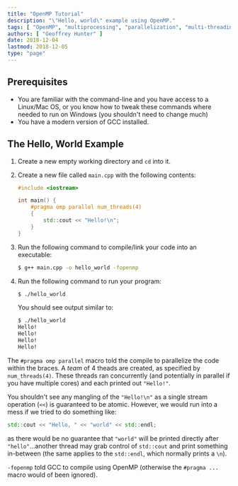 ```yaml
---
title: "OpenMP Tutorial"
description: "\"Hello, world\" example using OpenMP."
tags: [ "OpenMP", "multiprocessing", "parallelization", "multi-threading" ]
authors: [ "Geoffrey Hunter" ]
date: 2018-12-04
lastmod: 2018-12-05
type: "page"
---
```


## Prerequisites

* You are familiar with the command-line and you have access to a Linux/Mac OS, or you know how to tweak these commands where needed to run on Windows (you shouldn't need to change much)
* You have a modern version of GCC installed.

## The Hello, World Example

1. Create a new empty working directory and `cd` into it.

2. Create a new file called `main.cpp` with the following contents:

    ```c++
    #include <iostream>

    int main() {
        #pragma omp parallel num_threads(4)
        {
            std::cout << "Hello!\n";
        }
    }
    ```

3. Run the following command to compile/link your code into an executable:

    ```sh
    $ g++ main.cpp -o hello_world -fopenmp
    ```

4. Run the following command to run your program:

    ```sh
    $ ./hello_world
    ```

    You should see output similar to:

    ```sh
    $ ./hello_world
    Hello!
    Hello!
    Hello!
    Hello!
    ```

The `#pragma omp parallel` macro told the compile to parallelize the code within the braces. A _team_ of 4 theads are created, as specified by `num_threads(4)`. These threads ran concurrently (and potentially in parallel if you have multiple cores) and each printed out `"Hello!"`.

You shouldn't see any mangling of the `"Hello!\n"` as a single stream operation (`<<`) is guaranteed to be atomic. However, we would run into a mess if we tried to do something like:

```c++
std::cout << "Hello, " << "world" << std::endl;
```

as there would be no guarantee that `"world"` will be printed directly after `"hello"`...another thread may grab control of `std::cout` and print something in-between (the same applies to the `std::endl`, which normally prints a `\n`).

`-fopenmp` told GCC to compile using OpenMP (otherwise the `#pragma ...` macro would of been ignored).

